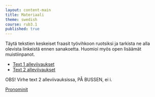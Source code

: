 ```yaml
---
layout: content-main
title: Materiaali
theme: swedish
course: rub3.1
published: true
---
```


Täytä tekstien keskeiset fraasit työvihkoon ruotsiksi ja tarkista ne alla olevista linkeistä ennen sanakoetta. Huomioi myös open lisäämät muistiinpanot. 

- [Text 1 alleviivaukset](/media/rub3/text1_alleviivaukset.pdf)
- [Text 2 alleviivaukset](/media/rub3/text2_alleviivaukset.pdf)

OBS! Virhe text 2 alleviivauksissa, PÅ BUSSEN, ei i.


[Pronominit](https://quizlet.com/_1m3728)

